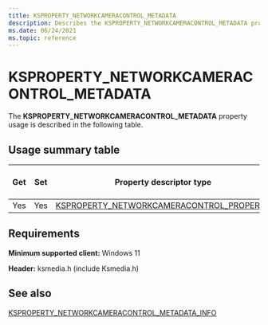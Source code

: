 ```yaml
---
title: KSPROPERTY_NETWORKCAMERACONTROL_METADATA
description: Describes the KSPROPERTY_NETWORKCAMERACONTROL_METADATA property usage.
ms.date: 06/24/2021
ms.topic: reference
---
```


# KSPROPERTY_NETWORKCAMERACONTROL_METADATA

The **KSPROPERTY_NETWORKCAMERACONTROL_METADATA** property usage is described in the following table.

## Usage summary table

| Get | Set | Property descriptor type | Property value type |
|--|--|--|--|
| Yes | Yes | [KSPROPERTY_NETWORKCAMERACONTROL_PROPERTY](/windows-hardware/drivers/ddi/ksmedia/ne-ksmedia-ksproperty_networkcameracontrol_property) | LONG |

## Requirements

**Minimum supported client:** Windows 11

**Header:** ksmedia.h (include Ksmedia.h)

## See also

[KSPROPERTY_NETWORKCAMERACONTROL_METADATA_INFO](/windows-hardware/drivers/ddi/ksmedia/ns-ksmedia-ksproperty_networkcameracontrol_metadata_info)
